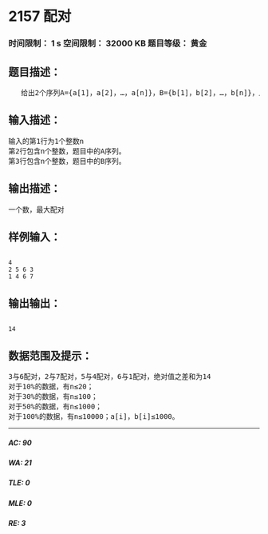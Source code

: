 # 2157 配对   
### 时间限制： 1 s     空间限制： 32000 KB     题目等级： 黄金  
## 题目描述：  

<pre>
   给出2个序列A={a[1]，a[2]，…，a[n]}，B={b[1]，b[2]，…，b[n]}，从A、B中各选出n个元素进行一一配对（可以不按照原来在序列中的顺序），并使得所有配对元素差的绝对值之和最大。
</pre>
  
  
## 输入描述：  

<pre>
输入的第1行为1个整数n  
第2行包含n个整数，题目中的A序列。   
第3行包含n个整数，题目中的B序列。
</pre>
  
  
## 输出描述：  

<pre>
一个数，最大配对
</pre>
  
  
## 样例输入：  

<pre><code>
4  
2 5 6 3  
1 4 6 7
</code></pre>
  
  
## 输出输出：  

<pre><code>
14
</code></pre>
  
  
## 数据范围及提示：  

<pre>
3与6配对，2与7配对，5与4配对，6与1配对，绝对值之差和为14
对于10%的数据，有n≤20；   
对于30%的数据，有n≤100；   
对于50%的数据，有n≤1000；   
对于100%的数据，有n≤10000；a[i]，b[i]≤1000。
</pre>
  
  
***  

##### AC: 90  
##### WA: 21  
##### TLE: 0  
##### MLE: 0  
##### RE: 3  
